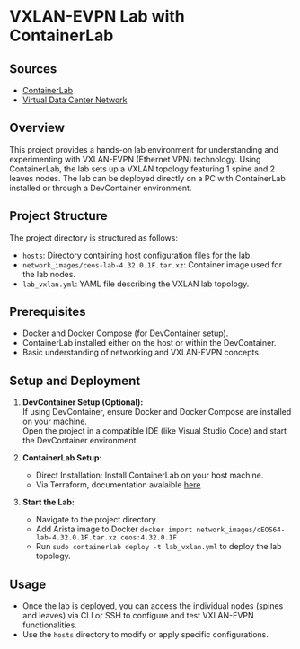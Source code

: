 # VXLAN-EVPN Lab with ContainerLab

## Sources

- [ContainerLab](https://containerlab.dev)
- [Virtual Data Center Network](https://medium.com/@aifakhri/bgp-evpn-and-vxlan-configuration-with-arista-veos-b1046c24d046)

## Overview

This project provides a hands-on lab environment for understanding and experimenting with VXLAN-EVPN (Ethernet VPN) technology. Using ContainerLab, the lab sets up a VXLAN topology featuring 1 spine and 2 leaves nodes. The lab can be deployed directly on a PC with ContainerLab installed or through a DevContainer environment.

## Project Structure

The project directory is structured as follows:

- `hosts`: Directory containing host configuration files for the lab.
- `network_images/ceos-lab-4.32.0.1F.tar.xz`: Container image used for the lab nodes.
- `lab_vxlan.yml`: YAML file describing the VXLAN lab topology.

## Prerequisites

- Docker and Docker Compose (for DevContainer setup).
- ContainerLab installed either on the host or within the DevContainer.
- Basic understanding of networking and VXLAN-EVPN concepts.

## Setup and Deployment

1. **DevContainer Setup (Optional):**  
   If using DevContainer, ensure Docker and Docker Compose are installed on your machine.  
   Open the project in a compatible IDE (like Visual Studio Code) and start the DevContainer environment.

2. **ContainerLab Setup:**
   - Direct Installation: Install ContainerLab on your host machine.
   - Via Terraform, documentation avalaible [here](https://github.com/MasqAs/AWS-ContainerLab-Deployment)

3. **Start the Lab:**
   - Navigate to the project directory.
   - Add Arista image to Docker `docker import network_images/cEOS64-lab-4.32.0.1F.tar.xz ceos:4.32.0.1F`
   - Run `sudo containerlab deploy -t lab_vxlan.yml` to deploy the lab topology.

## Usage

- Once the lab is deployed, you can access the individual nodes (spines and leaves) via CLI or SSH to configure and test VXLAN-EVPN functionalities.
- Use the `hosts` directory to modify or apply specific configurations.

